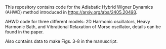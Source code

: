 This repository contains code for the Adiabatic Hybrid Wigner Dynamics (AHWD) method introduced in https://arxiv.org/abs/2405.20493.

AHWD code for three different models: 2D Harmonic oscillators, Heavy Harmonic Bath, and Vibrational Relaxation of Morse oscillator,
details can be found in the paper. 

Also contains data to make Figs. 3-8 in the manuscript.
